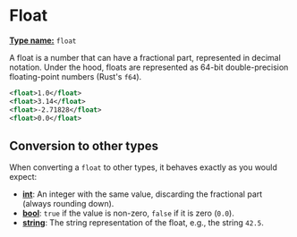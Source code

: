 # Float

[**Type name:**](./type.md) `float`

A float is a number that can have a fractional part, represented in decimal notation.
Under the hood, floats are represented as 64-bit double-precision floating-point numbers (Rust's `f64`).

```xml
<float>1.0</float>
<float>3.14</float>
<float>-2.71828</float>
<float>0.0</float>
```

## Conversion to other types

When converting a `float` to other types, it behaves exactly as you would expect:

- [**int**](./int.md): An integer with the same value, discarding the fractional part (always rounding down).
- [**bool**](./bool.md): `true` if the value is non-zero, `false` if it is zero (`0.0`).
- [**string**](./string.md): The string representation of the float, e.g., the string `42.5`.

